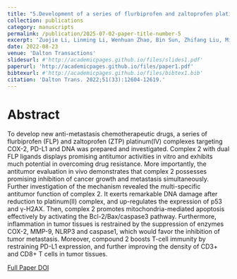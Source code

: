 ```yaml
---
title: "5.Development of a series of flurbiprofen and zaltoprofen platinum(IV) complexes with anti-metastasis competence targeting COX-2, PD-L1 and DNA"
collection: publications
category: manuscripts
permalink: /publication/2025-07-02-paper-title-number-5
excerpt: 'Zuojie Li, Linming Li, Wenhuan Zhao, Bin Sun, Zhifang Liu, Min Liu, Jun Han, Zhengping Wang, Dacheng Li, Qingpeng Wang'
date: 2022-08-23
venue: 'Dalton Transactions'
slidesurl: #'http://academicpages.github.io/files/slides1.pdf'
paperurl: 'http://academicpages.github.io/files/paper1.pdf'
bibtexurl: #'http://academicpages.github.io/files/bibtex1.bib'
citation: 'Dalton Trans. 2022;51(33):12604-12619.'
---
```

# Abstract
To develop new anti-metastasis chemotherapeutic drugs, a series of flurbiprofen (FLP) and zaltoprofen (ZTP) platinum(IV) complexes targeting COX-2, PD-L1 and DNA was prepared and investigated. Complex 2 with dual FLP ligands displays promising antitumor activities in vitro and exhibits much potential in overcoming drug resistance. More importantly, the antitumor evaluation in vivo demonstrates that complex 2 possesses promising inhibition of cancer growth and metastasis simultaneously. Further investigation of the mechanism revealed the multi-specific antitumor function of complex 2. It exerts remarkable DNA damage after reduction to platinum(II) complex, and up-regulates the expression of p53 and γ-H2AX. Then, complex 2 promotes mitochondria-mediated apoptosis effectively by activating the Bcl-2/Bax/caspase3 pathway. Furthermore, inflammation in tumor tissues is restrained by the suppression of enzymes COX-2, MMP-9, NLRP3 and caspase1, which would favor the inhibition of tumor metastasis. Moreover, compound 2 boosts T-cell immunity by restraining PD-L1 expression, and further improving the density of CD3+ and CD8+ T cells in tumor tissues.


[Full Paper DOI](https://pubs.rsc.org/en/content/articlelanding/2022/dt/d2dt00944g)
